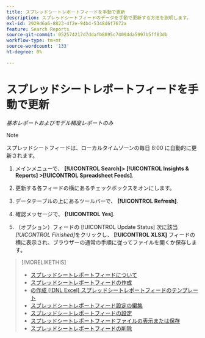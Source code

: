 ```yaml
---
title: スプレッドシートレポートフィードを手動で更新
description: スプレッドシートフィードのデータを手動で更新する方法を説明します。
exl-id: 2929d6a6-8823-4f2e-94b4-5348d6f7672a
feature: Search Reports
source-git-commit: 052574217d7ddafb8895c74094da5997b5ff83db
workflow-type: tm+mt
source-wordcount: '133'
ht-degree: 0%

---
```


# スプレッドシートレポートフィードを手動で更新

*基本レポートおよびモデル精度レポートのみ*

>[!NOTE]
>
>スプレッドシートフィードは、ローカルタイムゾーンの毎日 8:00 に自動的に更新されます。

1. メインメニューで、 **[!UICONTROL Search]> [!UICONTROL Insights & Reports] >[!UICONTROL Spreadsheet Feeds]**.

1. 更新する各フィードの横にあるチェックボックスをオンにします。

1. データテーブルの上にあるツールバーで、 **[!UICONTROL Refresh]**.

1. 確認メッセージで、 **[!UICONTROL Yes]**.

1. （オプション）フィードの [!UICONTROL Update Status] 次に該当 *[!UICONTROL Finished]*&#x200B;をクリックし、 **[!UICONTROL XLSX]** フィードの横に表示され、ブラウザーの通常の手順に従ってファイルを開くか保存します。

>[!MORELIKETHIS]
>
>* [スプレッドシートレポートフィードについて](spreadsheet-feed-about.md)
>* [スプレッドシートレポートフィードの作成](spreadsheet-feed-create.md)
>* [の作成 [!DNL Excel] スプレッドシートレポートフィードのテンプレート](spreadsheet-feed-create-excel-template.md)
>* [スプレッドシートレポートフィード設定の編集](spreadsheet-feed-edit.md)
>* [スプレッドシートレポートフィードの設定](spreadsheet-feed-settings.md)
>* [スプレッドシートレポートフィードファイルの表示または保存](spreadsheet-feed-view-or-save.md)
>* [スプレッドシートレポートフィードの削除](spreadsheet-feed-delete.md)

